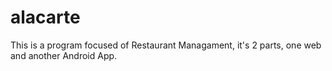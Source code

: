 # alacarte
This is a program focused of Restaurant Managament, it's 2 parts, one web and another Android App.
